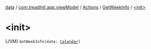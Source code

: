 [data](../../../index.md) / [com.treadhill.app.viewModel](../../index.md) / [Actions](../index.md) / [GetWeekInfo](index.md) / [&lt;init&gt;](./-init-.md)

# &lt;init&gt;

(JVM) `GetWeekInfo(date: `[`Calendar`](https://docs.oracle.com/javase/8/docs/api/java/util/Calendar.html)`)`